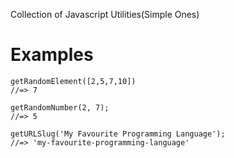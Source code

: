 Collection of Javascript Utilities(Simple Ones)

# Examples

```
getRandomElement([2,5,7,10])
//=> 7
```

```
getRandomNumber(2, 7);
//=> 5
```

```
getURLSlug('My Favourite Programming Language');
//=> 'my-favourite-programming-language'
```